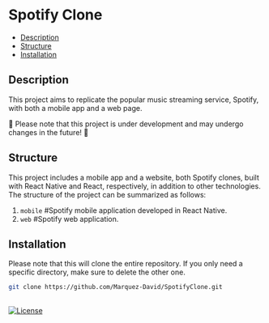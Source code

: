 # Spotify Clone

- [Description](#description)
- [Structure](#structure)
- [Installation](#installation)

## Description

This project aims to replicate the popular music streaming service, Spotify, with both a mobile app and a web page.

🚀 Please note that this project is under development and may undergo changes in the future! 🚀

## Structure

This project includes a mobile app and a website, both Spotify clones, built with React Native and React, respectively, in addition to other technologies. The structure of the project can be summarized as follows:

1. `mobile` #Spotify mobile application developed in React Native.
2. `web` #Spotify web application.

## Installation

Please note that this will clone the entire repository. If you only need a specific directory, make sure to delete the other one.

```bash
git clone https://github.com/Marquez-David/SpotifyClone.git
```

##

[![License](https://img.shields.io/static/v1?label=License&message=MIT&color=blue&?style=plastic&logo=appveyor)](https://github.com/Marquez-David/SpotifyClone/blob/main/LICENSE)
